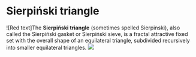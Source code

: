 # Sierpiński triangle
![Red text]The **Sierpiński triangle** (sometimes spelled Sierpinski), also called the Sierpiński gasket or Sierpiński sieve, is a fractal attractive fixed set with the overall shape of an equilateral triangle, subdivided recursively into smaller equilateral triangles.
![](https://www.robertdickau.com/striangle.png)
